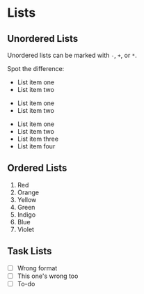 # Lists

## Unordered Lists

Unordered lists can be marked with `-`, `+`, or `*`.

Spot the difference:

- List item one
- List item two

+ List item one
+ List item two

* List item one
* List item two
* List item three
* List item four

## Ordered Lists

1. Red
2. Orange
3. Yellow
4. Green
5. Indigo
6. Blue
7. Violet


## Task Lists

- [ ] Wrong format
- [ ] This one's wrong too
- [ ] To-do
